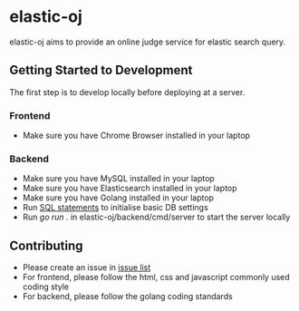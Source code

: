 # elastic-oj

elastic-oj aims to provide an online judge service for elastic search query.

## Getting Started to Development

The first step is to develop locally before deploying at a server.

### Frontend

* Make sure you have Chrome Browser installed in your laptop

### Backend

- Make sure you have MySQL installed in your laptop
- Make sure you have Elasticsearch installed in your laptop
- Make sure you have Golang installed in your laptop
- Run [SQL statements](https://github.com/coopersong/elastic-oj/blob/master/backend/databases/mysql) to initialise basic DB settings
- Run *go run .* in elastic-oj/backend/cmd/server to start the server locally

## Contributing

- Please create an issue in [issue list](https://github.com/coopersong/elastic-oj/issues)
- For frontend, please follow the html, css and javascript commonly used coding style
- For backend, please follow the golang coding standards
